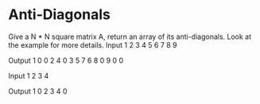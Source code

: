 # Anti-Diagonals
Give a N * N square matrix A, return an array of its anti-diagonals. Look at the example for more details.
Input
1 2 3
4 5 6
7 8 9

Output
1 0 0
2 4 0
3 5 7
6 8 0
9 0 0

Input
1 2
3 4

Output
1 0
2 3
4 0
